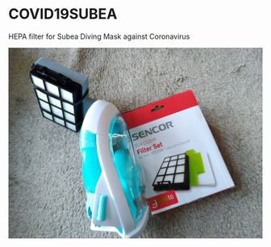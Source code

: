 # COVID19SUBEA
HEPA filter for Subea Diving Mask against Coronavirus

![HEPA filter for Subea Diving Mask](hepasubea.jpg?raw=true "HEPA Subea")


